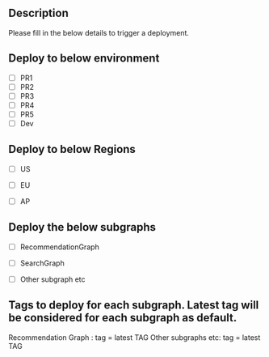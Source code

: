 ## Description

Please fill in the below details to trigger a deployment.

## Deploy to below environment

- [ ] PR1
- [ ] PR2
- [ ] PR3
- [ ] PR4
- [ ] PR5
- [ ] Dev

## Deploy to below Regions

- [ ] US
- [ ] EU
- [ ] AP


## Deploy the below subgraphs

- [ ] RecommendationGraph
- [ ] SearchGraph
- [ ] Other subgraph etc


## Tags to deploy for each subgraph. Latest tag will be considered for each subgraph as default.

Recommendation Graph : tag = latest TAG
Other subgraphs etc: tag = latest TAG